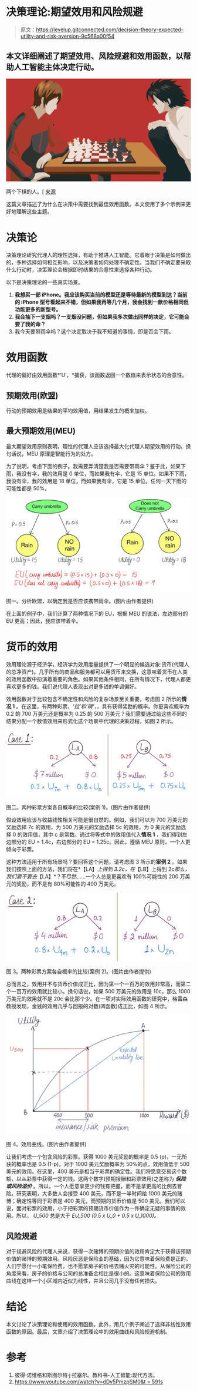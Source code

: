 # 决策理论:期望效用和风险规避

> 原文：<https://levelup.gitconnected.com/decision-theory-expected-utility-and-risk-aversion-9c568a00f54>

## 本文详细阐述了期望效用、风险规避和效用函数，以帮助人工智能主体决定行动。

![](img/5cf2cc46eb9342ccb4d96da26d0c215d.png)

两个下棋的人。[ [来源](https://www.peakpx.com/en/hd-wallpaper-desktop-vlnto)

这篇文章描述了为什么在决策中需要找到最佳效用函数。本文使用了多个示例来更好地理解这些主题。

# 决策论

决策理论研究代理人的理性选择，有助于推进人工智能。它着眼于决策是如何做出的，多种选择如何相互影响，以及决策者如何处理不确定性。当我们不确定要采取什么行动时，决策理论会根据即时结果的合意性来选择各种行动。

以下是决策理论的一些真实场景。

1.  **我想买一部 iPhone。我应该购买当前的模型还是等待最新的模型到达？当前的 iPhone 型号看起来不错，但如果我再等几个月，我会找到一款价格相同但功能更多的新型号。**
2.  **我会抽下一支烟吗？一支烟没问题，但如果我多次做出同样的决定，它可能会要了我的命？**
3.  我今天要带雨伞吗？这个决定取决于我不知道的事情，即是否会下雨。

# 效用函数

代理的偏好由效用函数*‘U’，*捕获，该函数返回一个数值来表示状态的合意性。

## 预期效用(欧盟)

行动的预期效用是结果的平均效用值，用结果发生的概率加权。

## 最大预期效用(MEU)

最大期望效用原则表明，理性的代理人应该选择最大化代理人期望效用的行动。换句话说，MEU 原理是智能行为的处方。

为了说明，考虑下面的例子。我需要弄清楚我是否需要带雨伞？鉴于此，如果下雨，我没有伞，我的效用是 0 单位，而如果我有伞，它是 15 单位。如果不下雨，我没有伞，我的效用是 18 单位，而如果我有伞，它是 15 单位。任何一天下雨的可能性都是 50%。

![](img/6d34b4e988fac6c77479661073303c0d.png)

图一。分析欧盟，以确定我是否应该携带雨伞。(图片由作者提供)

在上面的例子中，我们计算了两种情况下的 EU，根据 MEU 的说法，左边部分的 EU 更高；因此，我应该带着伞。

# 货币的效用

效用理论源于经济学，经济学为效用度量提供了一个明显的候选对象:货币(代理人的总净资产)。几乎所有的商品和服务都可以用货币来交换，这意味着货币在人类的效用函数中扮演着重要的角色。如果其他条件相同，在所有情况下，代理人都更喜欢更多的钱。我们说代理人表现出对更多钱的单调偏好。

效用函数对于比较包含不确定性和风险的复杂场景至关重要。考虑图 2 所示的**情况 1** 。在这里，有两种彩票，*‘拉’*和*‘磅’，*，具有获得奖励的概率。你更喜欢概率为 0.2 的 700 万美元还是概率为 0.25 的 500 万美元？我们需要通过给这些不同的结果分配一个数值效用来形式化这个场景中代理的决策过程，如图 2 所示。

![](img/cfbe72502d63ca208a895c3755d9690f.png)

图二。两种彩票方案各自概率的比较(案例 1)。(图片由作者提供)

假设效用应该与收益线性相关可能是很自然的。例如，我们可以为 700 万美元的奖励选择 7c 的效用，为 500 万美元的奖励选择 5c 的效用，为 0 美元的奖励选择 0 的效用值，其中 c 是常数。通过将等式中的效用值代入**情况 1** ，我们得到左边部分的 EU = 1.4c，右边部分的 EU = 1.25c。因此，遵循 MEU 原则，一个人更倾向于彩票。

这种方法适用于所有场景吗？要回答这个问题，请考虑图 3 所示的**案例 2** 。如果我们按照上面的方法，我们将在*【LA】*上得到 3.2c，在*【LB】上得到 2c*那么，我们要不要去*【LA】*？不尽然……一个人总是更喜欢有 100%可能性的 200 万美元的奖励，而不是有 80%可能性的 400 万美元。

![](img/2dd4502d3d47ca698162fde21d7af63c.png)

图 3。两种彩票方案各自概率的比较(案例 2)。(图片由作者提供)

总而言之，效用并不与货币价值成正比，因为第一个一百万的效用非常高，而第二个一百万的效用就比较小。换句话说，如果 500 万美元的效用是 10c，那么 1000 万美元的效用就不是 20c 会比那个少。在一项对实际效用函数的研究中，格雷森教授发现，金钱的效用几乎与回报的对数(凹函数)成正比，如图 4 所示。

![](img/9a5a0c2fefc047f19719e79d6ccef339.png)

图 4。效用曲线。(图片由作者提供)

让我们考虑一个包含风险的彩票。获得 1000 美元奖励的概率是 0.5 (p)，一无所获的概率也是 0.5 (1-p)。对于 1000 美元奖励概率为 50%的点，效用值低于 500 美元的效用。在这里，400 美元是相当于彩票的确定性。我们将愿意交易这个数额，以从彩票中获得一定的钱。这两个数字(预期报酬和彩票效用)之差称为 ***保险或风险溢价*** 。所以，一个人愿意拿更少的钱有把握，而不是拿更高的比例去冒险。研究表明，大多数人会接受 400 美元，而不是一半时间给 1000 美元的赌博；确定性等同于彩票是 400 美元，而预期的货币价值是 500 美元。我们可以说，面对彩票的效用，小于把彩票的预期货币价值作为一件确定无疑的事情的效用。所以， *U_500* 总是大于 *EU_500 (0.5 x U_0 + 0.5 x U_1000)。*

## 风险规避

对于规避风险的代理人来说，获得一次赌博的预期价值的效用肯定大于获得该预期价值的赌博的预期效用。风险厌恶是保险业的基础，因为它意味着保险费是正的。人们宁愿付一小笔保险费，也不愿拿房子的价格去赌火灾的可能性。从保险公司的角度来看，房子的价格与公司的总准备金相比是很小的。这意味着保险公司的效用曲线在这样一个小区域内近似为线性，并且公司几乎没有任何损失。

# **结论**

本文讨论了决策理论和使用的效用函数。此外，用几个例子阐述了选择非线性效用函数的原因。最后，文章介绍了决策理论中的效用曲线和风险规避机制。

# 参考

1.  彼得·诺维格和斯图尔特·j·拉塞尔。教科书-人工智能:现代方法。
2.  [https://www.youtube.com/watch?v=dDv5PmzpSM0&t = 591s](https://www.youtube.com/watch?v=dDv5PmzpSM0&t=591s)